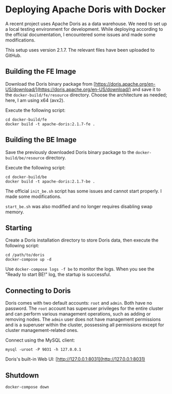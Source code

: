 # Deploying Apache Doris with Docker

A recent project uses Apache Doris as a data warehouse. We need to set up a local testing environment for development. While deploying according to the official documentation, I encountered some issues and made some modifications.

This setup uses version 2.1.7. The relevant files have been uploaded to GitHub.

## Building the FE Image

Download the Doris binary package from [https://doris.apache.org/en-US/download/](https://doris.apache.org/en-US/download/) and save it to the `docker-build/fe/resource` directory. Choose the architecture as needed; here, I am using x64 (avx2).

Execute the following script:

```shell
cd docker-build/fe
docker build -t apache-doris:2.1.7-fe .
```

## Building the BE Image

Save the previously downloaded Doris binary package to the `docker-build/be/resource` directory.

Execute the following script:

```shell
cd docker-build/be
docker build -t apache-doris:2.1.7-be .
```

The official `init_be.sh` script has some issues and cannot start properly. I made some modifications.

`start_be.sh` was also modified and no longer requires disabling swap memory.

## Starting

Create a Doris installation directory to store Doris data, then execute the following script:

```shell
cd /path/to/doris
docker-compose up -d
```

Use `docker-compose logs -f be` to monitor the logs. When you see the "Ready to start BE!" log, the startup is successful.

## Connecting to Doris

Doris comes with two default accounts: `root` and `admin`. Both have no password. The `root` account has superuser privileges for the entire cluster and can perform various management operations, such as adding or removing nodes. The `admin` user does not have management permissions and is a superuser within the cluster, possessing all permissions except for cluster management-related ones.

Connect using the MySQL client:

```shell
mysql -uroot -P 9031 -h 127.0.0.1
```

Doris's built-in Web UI: [http://127.0.0.1:8031](http://127.0.0.1:8031)

## Shutdown

```shell
docker-compose down
```
